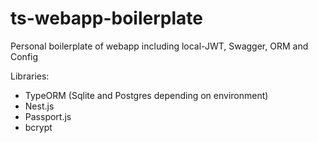 # ts-webapp-boilerplate

Personal boilerplate of webapp including local-JWT, Swagger, ORM and Config

Libraries:
- TypeORM (Sqlite and Postgres depending on environment)
- Nest.js
- Passport.js
- bcrypt
